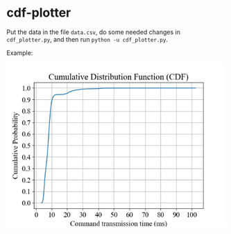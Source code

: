 # cdf-plotter
Put the data in the file `data.csv`, do some needed changes in `cdf_plotter.py`, and then run `python -u cdf_plotter.py`.

Example:

![Example figure](Command%20transmission%20time%20CDF.png "Example figure")